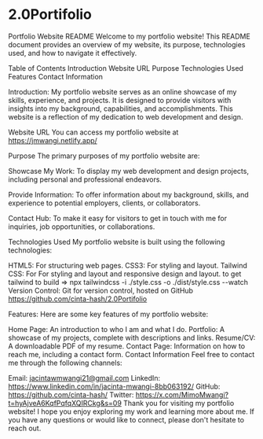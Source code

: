# 2.0Portifolio
Portfolio Website README Welcome to my portfolio website! This README document provides an overview of my website, its purpose, technologies used, and how to navigate it effectively.

Table of Contents Introduction Website URL Purpose Technologies Used Features Contact Information

Introduction: My portfolio website serves as an online showcase of my skills, experience, and projects. It is designed to provide visitors with insights into my background, capabilities, and accomplishments. This website is a reflection of my dedication to web development and design.

Website URL You can access my portfolio website at https://jmwangi.netlify.app/

Purpose The primary purposes of my portfolio website are:

Showcase My Work: To display my web development and design projects, including personal and professional endeavors.

Provide Information: To offer information about my background, skills, and experience to potential employers, clients, or collaborators.

Contact Hub: To make it easy for visitors to get in touch with me for inquiries, job opportunities, or collaborations.

Technologies Used My portfolio website is built using the following technologies:

HTML5: For structuring web pages. CSS3: For styling and layout.
Tailwind CSS: For For styling and layout and responsive design and layout.
to get tailwind to build => npx tailwindcss -i ./style.css -o ./dist/style.css --watch 
Version Control: Git for version control, hosted on GitHub https://github.com/cinta-hash/2.0Portifolio

Features: Here are some key features of my portfolio website:

Home Page: An introduction to who I am and what I do. Portfolio: A showcase of my projects, complete with descriptions and links. Resume/CV: A downloadable PDF of my resume. Contact Page: Information on how to reach me, including a contact form. Contact Information Feel free to contact me through the following channels:

Email: jacintawmwangi21@gmail.com LinkedIn: https://www.linkedin.com/in/jacinta-mwangi-8bb063192/ GitHub: https://github.com/cinta-hash/
Twitter: https://x.com/MimoMwangi?t=hyAjveA6KqfPqfqXQIRCkg&s=09 Thank you for visiting my portfolio website! I hope you enjoy exploring my work and learning more about me. If you have any questions or would like to connect, please don't hesitate to reach out.
